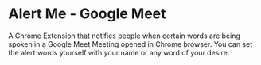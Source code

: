 # Alert Me - Google Meet

A Chrome Extension that notifies people when certain words are being spoken in a Google Meet Meeting opened in Chrome browser. You can set the alert words yourself with your name or any word of your desire.
